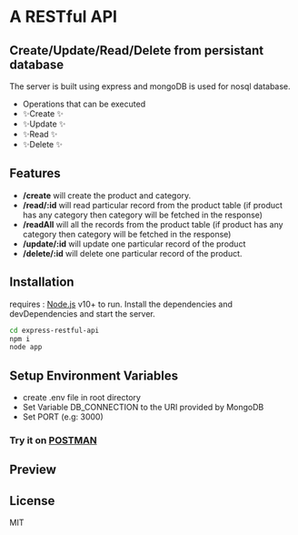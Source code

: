 # A RESTful API 
## Create/Update/Read/Delete from persistant database


The server is built using express and mongoDB is used for nosql database.

- Operations that can be executed
- ✨Create ✨
- ✨Update ✨
- ✨Read ✨
- ✨Delete ✨

## Features

- **/create** will create the product and category.
- **/read/:id** will read particular record from the product table (if product has any category then category will be fetched in the response)
- **/readAll** will all the records from the product table (if product has any category then category will be fetched in the response)
- **/update/:id** will update one particular record of the product
- **/delete/:id** will delete one particular record of the product.



## Installation

 requires :
 [Node.js](https://nodejs.org/) v10+ to run.
Install the dependencies and devDependencies and start the server.

```sh
cd express-restful-api
npm i
node app
```

## Setup Environment Variables
- create .env file in root directory
- Set Variable DB_CONNECTION to the URI provided by MongoDB
- Set PORT (e.g: 3000)

### Try it on [POSTMAN](https://www.postman.com/) 

## Preview


## License
MIT